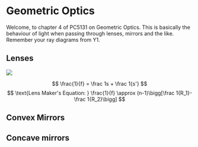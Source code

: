 # Geometric Optics
Welcome, to chapter 4 of PC5131 on Geometric Optics. This is basically the behaviour of light when passing through lenses, mirrors and the like. Remember your ray diagrams from Y1.
## Lenses
<img align = "center" src = "https://textimgs.s3.amazonaws.com/boundless-physics/lens1.svg#fixme"/>

$$
\frac{1}{f} = \frac 1s + \frac 1{s'}
$$
$$
\text{Lens Maker's Equation: } \frac{1}{f} \approx (n-1)\bigg[\frac 1{R_1}-\frac 1{R_2}\bigg]
$$
## Convex Mirrors
## Concave mirrors